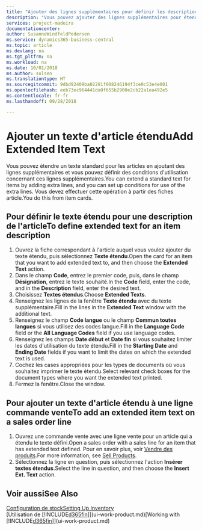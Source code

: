 ```yaml
---
title: "Ajouter des lignes supplémentaires pour définir les descriptions d'article étendues | Microsoft Docs"
description: "Vous pouvez ajouter des lignes supplémentaires pour étendre le texte standard qui décrit un article."
services: project-madeira
documentationcenter: 
author: SusanneWindfeldPedersen
ms.service: dynamics365-business-central
ms.topic: article
ms.devlang: na
ms.tgt_pltfrm: na
ms.workload: na
ms.date: 10/01/2018
ms.author: solsen
ms.translationtype: HT
ms.sourcegitcommit: 9dbd92409ba02281f008246194f3ce0c53e4e001
ms.openlocfilehash: eeb73ec964441da0f655b2900e2cb22a1ea492e5
ms.contentlocale: fr-fr
ms.lasthandoff: 09/28/2018

---
```

# <a name="add-extended-item-text"></a><span data-ttu-id="1f2ca-103">Ajouter un texte d'article étendu</span><span class="sxs-lookup"><span data-stu-id="1f2ca-103">Add Extended Item Text</span></span>
<span data-ttu-id="1f2ca-104">Vous pouvez étendre un texte standard pour les articles en ajoutant des lignes supplémentaires et vous pouvez définir des conditions d'utilisation concernant ces lignes supplémentaires.</span><span class="sxs-lookup"><span data-stu-id="1f2ca-104">You can extend a standard text for items by adding extra lines, and you can set up conditions for use of the extra lines.</span></span> <span data-ttu-id="1f2ca-105">Vous devez effectuer cette opération à partir des fiches article.</span><span class="sxs-lookup"><span data-stu-id="1f2ca-105">You do this from item cards.</span></span>

## <a name="to-define-extended-text-for-an-item-description"></a><span data-ttu-id="1f2ca-106">Pour définir le texte étendu pour une description de l'article</span><span class="sxs-lookup"><span data-stu-id="1f2ca-106">To define extended text for an item description</span></span>
1. <span data-ttu-id="1f2ca-107">Ouvrez la fiche correspondant à l'article auquel vous voulez ajouter du texte étendu, puis sélectionnez **Texte étendu**.</span><span class="sxs-lookup"><span data-stu-id="1f2ca-107">Open the card for an item that you want to add extended text to, and then choose the **Extended Text** action.</span></span>
2. <span data-ttu-id="1f2ca-108">Dans le champ **Code**, entrez le premier code, puis, dans le champ **Désignation**, entrez le texte souhaité.</span><span class="sxs-lookup"><span data-stu-id="1f2ca-108">In the **Code** field, enter the code, and in the **Description** field, enter the desired text.</span></span>
3. <span data-ttu-id="1f2ca-109">Choisissez **Textes étendus**.</span><span class="sxs-lookup"><span data-stu-id="1f2ca-109">Choose **Extended Texts**.</span></span>
4. <span data-ttu-id="1f2ca-110">Renseignez les lignes de la fenêtre **Texte étendu** avec du texte supplémentaire.</span><span class="sxs-lookup"><span data-stu-id="1f2ca-110">Fill in the lines in the **Extended Text** window with the additional text.</span></span>
5. <span data-ttu-id="1f2ca-111">Renseignez le champ **Code langue** ou le champ **Commun toutes langues** si vous utilisez des codes langue.</span><span class="sxs-lookup"><span data-stu-id="1f2ca-111">Fill in the **Language Code** field or the **All Language Codes** field if you use language codes.</span></span>
6. <span data-ttu-id="1f2ca-112">Renseignez les champs **Date début** et **Date fin** si vous souhaitez limiter les dates d'utilisation du texte étendu.</span><span class="sxs-lookup"><span data-stu-id="1f2ca-112">Fill in the **Starting Date** and **Ending Date** fields if you want to limit the dates on which the extended text is used.</span></span>
7. <span data-ttu-id="1f2ca-113">Cochez les cases appropriées pour les types de documents où vous souhaitez imprimer le texte étendu.</span><span class="sxs-lookup"><span data-stu-id="1f2ca-113">Select relevant check boxes for the document types where you want the extended text printed.</span></span>
8. <span data-ttu-id="1f2ca-114">Fermez la fenêtre.</span><span class="sxs-lookup"><span data-stu-id="1f2ca-114">Close the window.</span></span>

## <a name="to-add-an-extended-item-text-on-a-sales-order-line"></a><span data-ttu-id="1f2ca-115">Pour ajouter un texte d'article étendu à une ligne commande vente</span><span class="sxs-lookup"><span data-stu-id="1f2ca-115">To add an extended item text on a sales order line</span></span>
1. <span data-ttu-id="1f2ca-116">Ouvrez une commande vente avec une ligne vente pour un article qui a étendu le texte défini.</span><span class="sxs-lookup"><span data-stu-id="1f2ca-116">Open a sales order with a sales line for an item that has extended text defined.</span></span> <span data-ttu-id="1f2ca-117">Pour en savoir plus, voir [Vendre des produits](sales-how-sell-products.md).</span><span class="sxs-lookup"><span data-stu-id="1f2ca-117">For more information, see [Sell Products](sales-how-sell-products.md).</span></span>
2. <span data-ttu-id="1f2ca-118">Sélectionnez la ligne en question, puis sélectionnez l'action **Insérer textes étendus**.</span><span class="sxs-lookup"><span data-stu-id="1f2ca-118">Select the line in question, and then choose the **Insert Ext. Text** action.</span></span>

## <a name="see-also"></a><span data-ttu-id="1f2ca-119">Voir aussi</span><span class="sxs-lookup"><span data-stu-id="1f2ca-119">See Also</span></span>
[<span data-ttu-id="1f2ca-120">Configuration de stock</span><span class="sxs-lookup"><span data-stu-id="1f2ca-120">Setting Up Inventory</span></span>](inventory-setup-inventory.md)  
<span data-ttu-id="1f2ca-121">[Utilisation de [!INCLUDE[d365fin](includes/d365fin_md.md)]](ui-work-product.md)</span><span class="sxs-lookup"><span data-stu-id="1f2ca-121">[Working with [!INCLUDE[d365fin](includes/d365fin_md.md)]](ui-work-product.md)</span></span>

